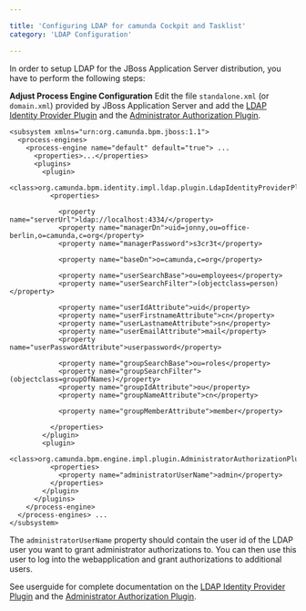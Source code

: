 ```yaml
---

title: 'Configuring LDAP for camunda Cockpit and Tasklist'
category: 'LDAP Configuration'

---
```



In order to setup LDAP for the JBoss Application Server distribution, you have to perform the following steps:

<strong>Adjust Process Engine Configuration</strong>
Edit the file `standalone.xml` (or `domain.xml`) provided by JBoss Application Server and add the [LDAP Identity Provider Plugin](/guides/user-guide/#process-engine-identity-service-the-ldap-identity-service) and the [Administrator Authorization Plugin](/guides/user-guide/#process-engine-authorization-service-the-administrator-authorization-plugin).

    <subsystem xmlns="urn:org.camunda.bpm.jboss:1.1">
      <process-engines>
        <process-engine name="default" default="true"> ...
          <properties>...</properties>
          <plugins>
            <plugin>
              <class>org.camunda.bpm.identity.impl.ldap.plugin.LdapIdentityProviderPlugin</class>
              <properties>

                <property name="serverUrl">ldap://localhost:4334/</property>
                <property name="managerDn">uid=jonny,ou=office-berlin,o=camunda,c=org</property>
                <property name="managerPassword">s3cr3t</property>

                <property name="baseDn">o=camunda,c=org</property>

                <property name="userSearchBase">ou=employees</property>
                <property name="userSearchFilter">(objectclass=person)</property>

                <property name="userIdAttribute">uid</property>
                <property name="userFirstnameAttribute">cn</property>
                <property name="userLastnameAttribute">sn</property>
                <property name="userEmailAttribute">mail</property>
                <property name="userPasswordAttribute">userpassword</property>

                <property name="groupSearchBase">ou=roles</property>
                <property name="groupSearchFilter">(objectclass=groupOfNames)</property>
                <property name="groupIdAttribute">ou</property>
                <property name="groupNameAttribute">cn</property>

                <property name="groupMemberAttribute">member</property>

              </properties>
            </plugin>
            <plugin>
              <class>org.camunda.bpm.engine.impl.plugin.AdministratorAuthorizationPlugin</class>
              <properties>
                <property name="administratorUserName">admin</property>
              </properties>
            </plugin>
          </plugins>
        </process-engine>
      </process-engines> ...
    </subsystem>


The `administratorUserName` property should contain the user id of the LDAP user you want to grant administrator authorizations to. You can then use this user to log into the webapplication and grant authorizations to additional users.

See userguide for complete documentation on the [LDAP Identity Provider Plugin](/guides/user-guide/#process-engine-identity-service-the-ldap-identity-service) and the [Administrator Authorization Plugin](/guides/user-guide/#process-engine-authorization-service-the-administrator-authorization-plugin).